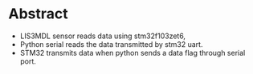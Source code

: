 # Abstract
- LIS3MDL sensor reads data using stm32f103zet6,
- Python serial reads the data transmitted by stm32 uart.
- STM32 transmits data when python sends a data flag through serial port.
